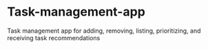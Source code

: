 # Task-management-app
 Task management app for adding, removing, listing, prioritizing, and receiving task recommendations

